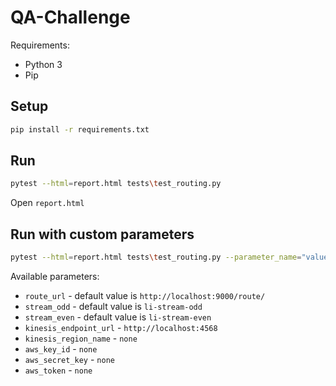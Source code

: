 # QA-Challenge

Requirements:

* Python 3
* Pip

## Setup

```sh
pip install -r requirements.txt
```

## Run

```sh
pytest --html=report.html tests\test_routing.py
```

Open `report.html`

## Run with custom parameters

```sh
pytest --html=report.html tests\test_routing.py --parameter_name="value" --parameter_name_2="value_2" etc.
```

Available parameters:

* `route_url` - default value is `http://localhost:9000/route/`
* `stream_odd` - default value is `li-stream-odd`
* `stream_even` - default value is `li-stream-even`
* `kinesis_endpoint_url` - `http://localhost:4568`
* `kinesis_region_name` - `none`
* `aws_key_id` - `none`
* `aws_secret_key` - `none`
* `aws_token` - `none`
